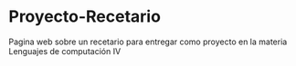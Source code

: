 # Proyecto-Recetario
Pagina web sobre un recetario para entregar como proyecto en la materia Lenguajes de computación IV
